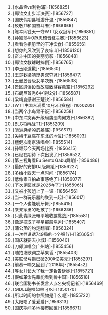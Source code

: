 
1. [水晶宫vs利物浦]-[1856825]
1. [郑钦文止步半决赛]-[1856727]
1. [国庆假期县域游升温]-[1856847]
1. [致敬共和国奋斗者]-[1856655]
1. [陈幸同钱天一夺WTT女双冠军]-[1856851]
1. [孙颖莎4:0范思琦晋级决赛]-[1856623]
1. [看看你相册里的干净饮食]-[1855656]
1. [想你的风吹到了哀牢山]-[1856120]
1. [奋斗中国的美丽剪影]-[1856848]
1. [郑钦文救球时摔倒]-[1856765]
1. [李玉刚道歉]-[1856560]
1. [王楚钦梁靖崑男双夺冠]-[1856477]
1. [王曼昱晋级女单决赛]-[1856538]
1. [景区辟谣设备故障致游客悬空]-[1856292]
1. [布朗尼首秀6中1得2分]-[1856587]
1. [梁靖崑感谢王楚钦]-[1856584]
1. [WTT中国大满贯10月5日赛程]-[1856289]
1. [当两个小鸟胃干饭]-[1856258]
1. [中东冲突再升级局势走向何方]-[1856382]
1. [BLG将再战T1]-[1856209]
1. [澳洲魔蜥的反差感]-[1856517]
1. [尖椒干豆腐在东北的地位]-[1856093]
1. [檀健次南京演唱会]-[1855514]
1. [孙颖莎今天两场比赛]-[1856415]
1. [已经在期待下次出发了]-[1856522]
1. [第三视角看Eu Sento Gabu舞蹈]-[1856486]
1. [最好的安排DJ版舞蹈]-[1856227]
1. [多给小西天一点时间]-[1856174]
1. [低像素自拍故事感绝了]-[1856077]
1. [下次见面就是2025年了]-[1855965]
1. [又被小孩姐上了一课]-[1856456]
1. [当一群玩乐器的聚到一起]-[1856017]
1. [一个人也能呲牙舞]-[1855415]
1. [亲亲家里的毛孩子]-[1856286]
1. [只此青绿张翰平地收腿挑战]-[1855581]
1. [像是摘取了星星那般幸运]-[1855407]
1. [蒲公英的约定翻唱]-[1856324]
1. [一次性说透749局的七个细节]-[1856054]
1. [国庆就要去小城]-[1856040]
1. [刀郎演唱会广州站]-[1855456]
1. [随拍凑歌词之苹果香]-[1855403]
1. [美联储亏损已破2000亿美元]-[1856297]
1. [前奏一响又回到了2018年]-[1855452]
1. [等女儿长大了我一定会告诉她]-[1855721]
1. [假如革命先辈能看到新中国]-[1856518]
1. [联合国秘书长发言人点名央视记者]-[1856469]
1. [GIDLE翻唱如果可以]-[1856176]
1. [所以时间的参照物是什么呢]-[1855722]
1. [太阳唱了爱爱爱]-[1856313]
1. [国庆期间多地楼市回暖]-[1856671]